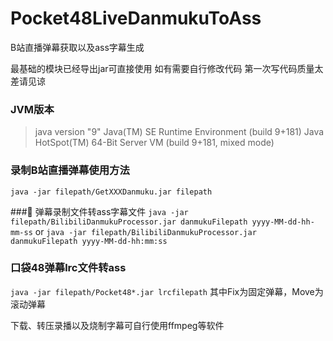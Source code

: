 # Pocket48LiveDanmukuToAss
B站直播弹幕获取以及ass字幕生成

最基础的模块已经导出jar可直接使用
如有需要自行修改代码
第一次写代码质量太差请见谅

### JVM版本
> java version "9"
Java(TM) SE Runtime Environment (build 9+181)
Java HotSpot(TM) 64-Bit Server VM (build 9+181, mixed mode)

### 录制B站直播弹幕使用方法
`java -jar filepath/GetXXXDanmuku.jar filepath`

### 弹幕录制文件转ass字幕文件
`java -jar filepath/BilibiliDanmukuProcessor.jar danmukuFilepath yyyy-MM-dd-hh-mm-ss`
or
`java -jar filepath/BilibiliDanmukuProcessor.jar danmukuFilepath yyyy-MM-dd-hh:mm:ss`


### 口袋48弹幕lrc文件转ass
`java -jar filepath/Pocket48*.jar lrcfilepath`
其中Fix为固定弹幕，Move为滚动弹幕

下载、转压录播以及烧制字幕可自行使用ffmpeg等软件
